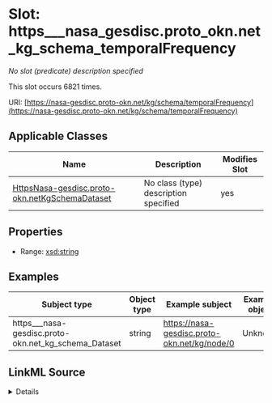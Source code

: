 

# Slot: https___nasa_gesdisc.proto_okn.net_kg_schema_temporalFrequency


_No slot (predicate) description specified_






This slot occurs 6821 times.


URI: [https://nasa-gesdisc.proto-okn.net/kg/schema/temporalFrequency](https://nasa-gesdisc.proto-okn.net/kg/schema/temporalFrequency)



<!-- no inheritance hierarchy -->





## Applicable Classes

| Name | Description | Modifies Slot |
| --- | --- | --- |
| [HttpsNasa-gesdisc.proto-okn.netKgSchemaDataset](../classes/HttpsNasa-gesdisc.proto-okn.netKgSchemaDataset.md) | No class (type) description specified |  yes  |







## Properties

* Range: [xsd:string](http://www.w3.org/2001/XMLSchema#string)






## Examples

| Subject type | Object type | Example subject | Example object | Occurrences |
| --- | --- | --- | --- | --- |
| https___nasa-gesdisc.proto-okn.net_kg_schema_Dataset | string | https://nasa-gesdisc.proto-okn.net/kg/node/0 | Unknown | 6821 |




## LinkML Source

<details>

```yaml
name: https___nasa-gesdisc.proto-okn.net_kg_schema_temporalFrequency
annotations:
  count:
    tag: count
    value: 6821
description: No slot (predicate) description specified
examples:
- object:
    example_object: Unknown
    example_object_type: string
    example_predicate: https://nasa-gesdisc.proto-okn.net/kg/schema/temporalFrequency
    example_subject: https://nasa-gesdisc.proto-okn.net/kg/node/0
    example_subject_type: https___nasa-gesdisc.proto-okn.net_kg_schema_Dataset
from_schema: nasa-gesdisc
rank: 1000
slot_uri: https://nasa-gesdisc.proto-okn.net/kg/schema/temporalFrequency
alias: https___nasa_gesdisc.proto_okn.net_kg_schema_temporalFrequency
domain_of:
- https___nasa-gesdisc.proto-okn.net_kg_schema_Dataset
range: string

```
</details>